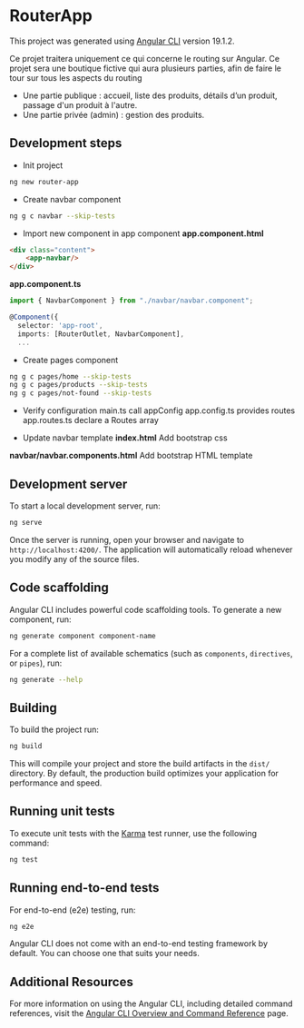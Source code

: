 # RouterApp

This project was generated using [Angular CLI](https://github.com/angular/angular-cli) version 19.1.2.

Ce projet traitera uniquement ce qui concerne le routing sur Angular. 
Ce projet sera une boutique fictive qui aura plusieurs parties, afin de faire le tour sur tous les aspects du routing 
  * Une partie publique : accueil, liste des produits, détails d’un produit, passage d'un produit à l'autre.
  * Une partie privée (admin) : gestion des produits.

## Development steps

* Init project
```bash
ng new router-app
```
* Create navbar component
```bash
ng g c navbar --skip-tests
```
* Import new component in app component
**app.component.html**
```html
<div class="content">
    <app-navbar/>
</div>
```

**app.component.ts**
```ts
import { NavbarComponent } from "./navbar/navbar.component";

@Component({
  selector: 'app-root',
  imports: [RouterOutlet, NavbarComponent],
  ...
```
* Create pages component
```bash
ng g c pages/home --skip-tests
ng g c pages/products --skip-tests
ng g c pages/not-found --skip-tests
```
* Verify configuration
main.ts call appConfig
app.config.ts provides routes
app.routes.ts declare a Routes array

* Update navbar template
**index.html**
Add bootstrap css

**navbar/navbar.components.html**
Add bootstrap HTML template

## Development server

To start a local development server, run:

```bash
ng serve
```

Once the server is running, open your browser and navigate to `http://localhost:4200/`. The application will automatically reload whenever you modify any of the source files.

## Code scaffolding

Angular CLI includes powerful code scaffolding tools. To generate a new component, run:

```bash
ng generate component component-name
```

For a complete list of available schematics (such as `components`, `directives`, or `pipes`), run:

```bash
ng generate --help
```

## Building

To build the project run:

```bash
ng build
```

This will compile your project and store the build artifacts in the `dist/` directory. By default, the production build optimizes your application for performance and speed.

## Running unit tests

To execute unit tests with the [Karma](https://karma-runner.github.io) test runner, use the following command:

```bash
ng test
```

## Running end-to-end tests

For end-to-end (e2e) testing, run:

```bash
ng e2e
```

Angular CLI does not come with an end-to-end testing framework by default. You can choose one that suits your needs.

## Additional Resources

For more information on using the Angular CLI, including detailed command references, visit the [Angular CLI Overview and Command Reference](https://angular.dev/tools/cli) page.
